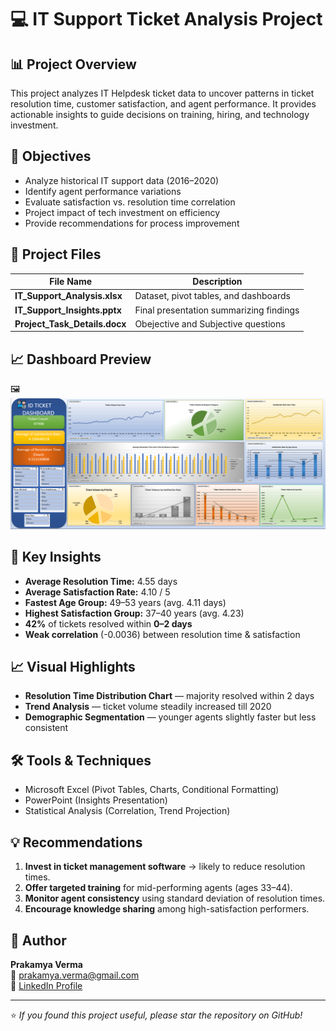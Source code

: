 # 💻 IT Support Ticket Analysis Project

## 📊 Project Overview
This project analyzes IT Helpdesk ticket data to uncover patterns in ticket resolution time, customer satisfaction, and agent performance. It provides actionable insights to guide decisions on training, hiring, and technology investment.

## 🧠 Objectives
- Analyze historical IT support data (2016–2020)
- Identify agent performance variations
- Evaluate satisfaction vs. resolution time correlation
- Project impact of tech investment on efficiency
- Provide recommendations for process improvement

## 📁 Project Files
| File Name | Description |
|------------|-------------|
| **IT_Support_Analysis.xlsx** | Dataset, pivot tables, and dashboards |
| **IT_Support_Insights.pptx** | Final presentation summarizing findings |
| **Project_Task_Details.docx** | Obejective and Subjective questions |

## 📈 Dashboard Preview 
🖼️  ![Dashboard](<Dashboard/Dashboard.png>)



## 🚀 Key Insights
- **Average Resolution Time:** 4.55 days  
- **Average Satisfaction Rate:** 4.10 / 5  
- **Fastest Age Group:** 49–53 years (avg. 4.11 days)  
- **Highest Satisfaction Group:** 37–40 years (avg. 4.23)  
- **42%** of tickets resolved within **0–2 days**  
- **Weak correlation** (-0.0036) between resolution time & satisfaction

## 📈 Visual Highlights
- **Resolution Time Distribution Chart** — majority resolved within 2 days  
- **Trend Analysis** — ticket volume steadily increased till 2020  
- **Demographic Segmentation** — younger agents slightly faster but less consistent

## 🛠️ Tools & Techniques
- Microsoft Excel (Pivot Tables, Charts, Conditional Formatting)  
- PowerPoint (Insights Presentation)  
- Statistical Analysis (Correlation, Trend Projection)

## 💡 Recommendations
1. **Invest in ticket management software** → likely to reduce resolution times.  
2. **Offer targeted training** for mid-performing agents (ages 33–44).  
3. **Monitor agent consistency** using standard deviation of resolution times.  
4. **Encourage knowledge sharing** among high-satisfaction performers.

## 👤 Author
**Prakamya Verma**  
📧 prakamya.verma@gmail.com  
🔗 [LinkedIn Profile](https://www.linkedin.com/in/prakamya-verma/)

---
⭐ *If you found this project useful, please star the repository on GitHub!*
